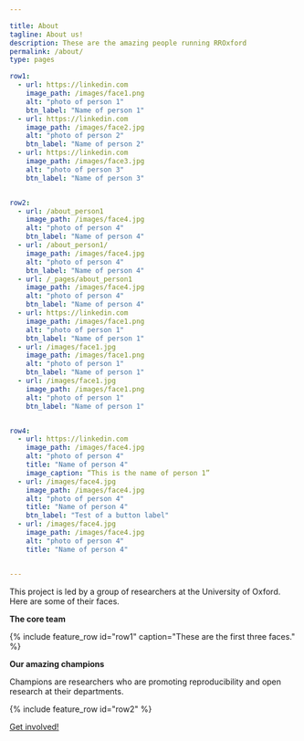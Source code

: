 ```yaml
---

title: About
tagline: About us!
description: These are the amazing people running RROxford
permalink: /about/
type: pages

row1:
  - url: https://linkedin.com
    image_path: /images/face1.png
    alt: "photo of person 1"
    btn_label: "Name of person 1"
  - url: https://linkedin.com
    image_path: /images/face2.jpg
    alt: "photo of person 2"
    btn_label: "Name of person 2"
  - url: https://linkedin.com
    image_path: /images/face3.jpg
    alt: "photo of person 3"
    btn_label: "Name of person 3"


row2:
  - url: /about_person1
    image_path: /images/face4.jpg
    alt: "photo of person 4"
    btn_label: "Name of person 4"
  - url: /about_person1/
    image_path: /images/face4.jpg
    alt: "photo of person 4"
    btn_label: "Name of person 4"
  - url: /_pages/about_person1
    image_path: /images/face4.jpg
    alt: "photo of person 4"
    btn_label: "Name of person 4"
  - url: https://linkedin.com
    image_path: /images/face1.png
    alt: "photo of person 1"
    btn_label: "Name of person 1"
  - url: /images/face1.jpg
    image_path: /images/face1.png
    alt: "photo of person 1"
    btn_label: "Name of person 1"
  - url: /images/face1.jpg
    image_path: /images/face1.png
    alt: "photo of person 1"
    btn_label: "Name of person 1"


row4:
  - url: https://linkedin.com
    image_path: /images/face4.jpg
    alt: "photo of person 4"
    title: "Name of person 4"
    image_caption: “This is the name of person 1”
  - url: /images/face4.jpg
    image_path: /images/face4.jpg
    alt: "photo of person 4"
    title: "Name of person 4"
    btn_label: "Test of a button label"
  - url: /images/face4.jpg
    image_path: /images/face4.jpg
    alt: "photo of person 4"
    title: "Name of person 4"


---
```




This project is led by a group of researchers at the University of Oxford. Here are some of their faces.

**The core team**

{% include feature_row id="row1" caption="These are the first three faces." %}




**Our amazing champions**

Champions are researchers who are promoting reproducibility and open research at their departments.

{% include feature_row id="row2" %}




[Get involved!](/events/)